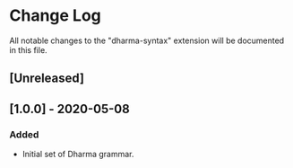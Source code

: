 # Change Log

All notable changes to the "dharma-syntax" extension will be documented in this file.

## [Unreleased]

## [1.0.0] - 2020-05-08

### Added

- Initial set of Dharma grammar.
